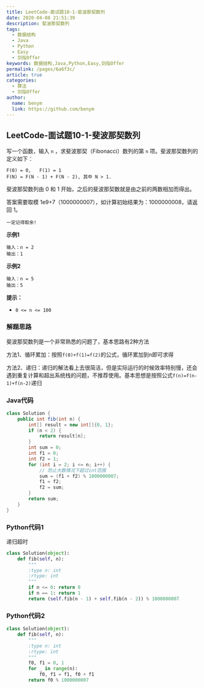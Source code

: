 ```yaml
---
title: LeetCode-面试题10-1-斐波那契数列
date: 2020-04-08 21:51:39
description: 斐波那契数列
tags: 
  - 数据结构
  - Java
  - Python
  - Easy
  - 剑指Offer
keywords: 数据结构,Java,Python,Easy,剑指Offer
permalink: /pages/6a6f3c/
article: true
categories: 
  - 算法
  - 剑指Offer
author: 
  name: benym
  link: https://github.com/benym
---
```


## LeetCode-面试题10-1-斐波那契数列

写一个函数，输入 `n` ，求斐波那契（Fibonacci）数列的第 `n` 项。斐波那契数列的定义如下：

```
F(0) = 0,   F(1) = 1
F(N) = F(N - 1) + F(N - 2), 其中 N > 1.
```

斐波那契数列由 0 和 1 开始，之后的斐波那契数就是由之前的两数相加而得出。

答案需要取模 1e9+7（1000000007），如计算初始结果为：1000000008，请返回 1。

`一定记得取余!`

 <!--more-->

**示例1**

```
输入：n = 2
输出：1
```

**示例2**

```
输入：n = 5
输出：5
```

**提示：**

- `0 <= n <= 100`

### 解题思路

斐波那契数列是一个非常熟悉的问题了，基本思路有2种方法

方法1、循环累加：按照`f(0)+f(1)=f(2)`的公式，循环累加到n即可求得

方法2、递归：递归的解法看上去很简洁，但是实际运行的时候效率特别慢，还会遇到重复计算和超出系统栈的问题，不推荐使用。基本思想是按照公式`f(n)=f(n-1)+f(n-2)`递归

### Java代码

```java
class Solution {
    public int fib(int n) {
        int[] result = new int[]{0, 1};
        if (n < 2) {
            return result[n];
        }
        int sum = 0;
        int f1 = 0;
        int f2 = 1;
        for (int i = 2; i <= n; i++) {
            // 防止大数情况下超过int范围
            sum = (f1 + f2) % 1000000007;
            f1 = f2;
            f2 = sum;
        }
        return sum;
    }
}
```

### Python代码1

递归超时

```python
class Solution(object):
    def fib(self, n):
        """
        :type n: int
        :rtype: int
        """
        if n <= 0: return 0
        if n == 1: return 1
        return (self.fib(n - 1) + self.fib(n - 2)) % 1000000007
```

### Python代码2

```python
class Solution(object):
    def fib(self, n):
        """
        :type n: int
        :rtype: int
        """
        f0, f1 = 0, 1
        for _ in range(n):
            f0, f1 = f1, f0 + f1
        return f0 % 1000000007
```

